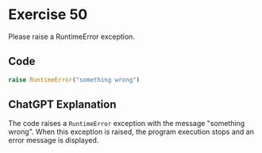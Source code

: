 # Exercise 50
Please raise a RuntimeError exception.

## Code
```python
raise RuntimeError("something wrong")
```

## ChatGPT Explanation
The code raises a `RuntimeError` exception with the message "something wrong". When this exception is raised, the program execution stops and an error message is displayed.